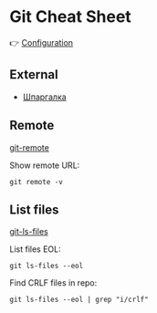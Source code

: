 # Git Cheat Sheet

👉 [Configuration](git.md#configuration)

## External
* [Шпаргалка](https://training.github.com/downloads/ru/github-git-cheat-sheet/)

## Remote
[git-remote](https://git-scm.com/docs/git-remote)

Show remote URL:
```
git remote -v
```

## List files
[git-ls-files](https://git-scm.com/docs/git-ls-files)

List files EOL:
```
git ls-files --eol
```

Find CRLF files in repo:
```
git ls-files --eol | grep "i/crlf"
```
